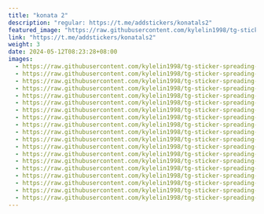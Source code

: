 ```yaml
---
title: "konata 2"
description: "regular: https://t.me/addstickers/konatals2"
featured_image: "https://raw.githubusercontent.com/kylelin1998/tg-sticker-spreading-worldwide-images/main/img/79b58214-d4af-4322-b8ce-0d5afe0d65ab.jpg"
link: "https://t.me/addstickers/konatals2"
weight: 3
date: 2024-05-12T08:23:28+08:00
images:
  - https://raw.githubusercontent.com/kylelin1998/tg-sticker-spreading-worldwide-images/main/img/79b58214-d4af-4322-b8ce-0d5afe0d65ab.jpg
  - https://raw.githubusercontent.com/kylelin1998/tg-sticker-spreading-worldwide-images/main/img/e0f1f534-3183-465d-a7a5-2fd7c9fc5d9c.jpg
  - https://raw.githubusercontent.com/kylelin1998/tg-sticker-spreading-worldwide-images/main/img/9df4aef2-13fb-486a-8c02-977a02f20356.jpg
  - https://raw.githubusercontent.com/kylelin1998/tg-sticker-spreading-worldwide-images/main/img/e0736681-2a4b-4001-8334-b11ff625d2fe.jpg
  - https://raw.githubusercontent.com/kylelin1998/tg-sticker-spreading-worldwide-images/main/img/bb835e14-1e58-4aa6-bdb7-a0f97c6127f8.jpg
  - https://raw.githubusercontent.com/kylelin1998/tg-sticker-spreading-worldwide-images/main/img/39cb0b5e-185e-4dec-a9dc-faf997f3131b.jpg
  - https://raw.githubusercontent.com/kylelin1998/tg-sticker-spreading-worldwide-images/main/img/e15acfeb-09ab-434b-9bb9-bb62b2f2823c.jpg
  - https://raw.githubusercontent.com/kylelin1998/tg-sticker-spreading-worldwide-images/main/img/0221b7c8-eee2-4bc8-af83-d3cadae149fe.jpg
  - https://raw.githubusercontent.com/kylelin1998/tg-sticker-spreading-worldwide-images/main/img/3d46d651-4053-4988-a1fc-4ffe341ad263.jpg
  - https://raw.githubusercontent.com/kylelin1998/tg-sticker-spreading-worldwide-images/main/img/1768c39a-87f8-4179-b794-641682d16935.jpg
  - https://raw.githubusercontent.com/kylelin1998/tg-sticker-spreading-worldwide-images/main/img/bbefeaa7-97bd-4ad8-8280-2f36f3d8b17e.jpg
  - https://raw.githubusercontent.com/kylelin1998/tg-sticker-spreading-worldwide-images/main/img/cdee6537-011d-4939-9213-3ab08e70ad78.jpg
  - https://raw.githubusercontent.com/kylelin1998/tg-sticker-spreading-worldwide-images/main/img/fb3143f4-e7b8-45a8-aa1d-d586ba375b96.jpg
  - https://raw.githubusercontent.com/kylelin1998/tg-sticker-spreading-worldwide-images/main/img/2461069f-7ac7-403d-ac5c-b4618e92e647.jpg
  - https://raw.githubusercontent.com/kylelin1998/tg-sticker-spreading-worldwide-images/main/img/d41a0ceb-1779-47c6-b9bc-875b30e72f69.jpg
  - https://raw.githubusercontent.com/kylelin1998/tg-sticker-spreading-worldwide-images/main/img/4637e644-0ee8-4c6a-8209-749a20bd90f2.jpg
  - https://raw.githubusercontent.com/kylelin1998/tg-sticker-spreading-worldwide-images/main/img/6a6999ce-e6b3-4b86-83be-46457249b909.jpg
  - https://raw.githubusercontent.com/kylelin1998/tg-sticker-spreading-worldwide-images/main/img/a758cbf0-8cf1-47c5-b411-6b0f23797310.jpg
  - https://raw.githubusercontent.com/kylelin1998/tg-sticker-spreading-worldwide-images/main/img/3da36aad-a3e7-4070-ab5d-1aec97f220e5.jpg
---
```

